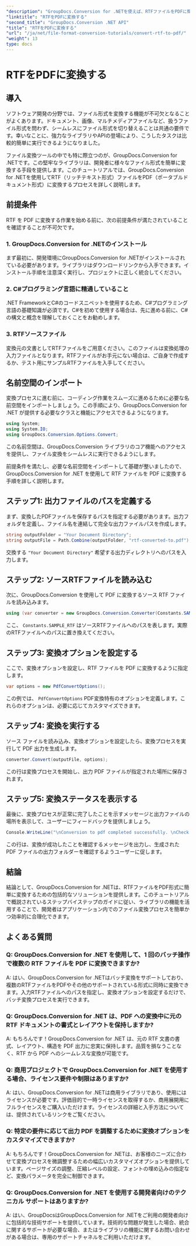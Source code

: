 ```yaml
---
"description": "GroupDocs.Conversion for .NETを使えば、RTFファイルをPDFに簡単に変換できます。ステップバイステップの導入手順に従い、ファイル変換のパワーを最大限発揮しましょう。"
"linktitle": "RTFをPDFに変換する"
"second_title": "GroupDocs.Conversion .NET API"
"title": "RTFをPDFに変換する"
"url": "/ja/net/file-format-conversion-tutorials/convert-rtf-to-pdf/"
"weight": 13
type: docs
---
```

# RTFをPDFに変換する

## 導入

ソフトウェア開発の分野では、ファイル形式を変換する機能が不可欠となることがよくあります。ドキュメント、画像、マルチメディアファイルなど、扱うファイル形式を問わず、シームレスにファイル形式を切り替えることは共通の要件です。幸いなことに、強力なライブラリやAPIの登場により、こうしたタスクは比較的簡単に実行できるようになりました。

ファイル変換ツールの中でも特に際立つのが、GroupDocs.Conversion for .NETです。この堅牢なライブラリは、開発者に様々なファイル形式を簡単に変換する手段を提供します。このチュートリアルでは、GroupDocs.Conversion for .NETを使用してRTF（リッチテキスト形式）ファイルをPDF（ポータブルドキュメント形式）に変換するプロセスを詳しく説明します。

## 前提条件

RTF を PDF に変換する作業を始める前に、次の前提条件が満たされていることを確認することが不可欠です。

### 1. GroupDocs.Conversion for .NETのインストール

まず最初に、開発環境にGroupDocs.Conversion for .NETがインストールされている必要があります。ライブラリはダウンロードリンクから入手できます。インストール手順を注意深く実行し、プロジェクトに正しく統合してください。

### 2. C#プログラミング言語に精通していること

.NET FrameworkとC#のコードスニペットを使用するため、C#プログラミング言語の基礎知識が必須です。C#を初めて使用する場合は、先に進める前に、C#の構文と概念を理解しておくことをお勧めします。

### 3. RTFソースファイル

変換元の文書としてRTFファイルをご用意ください。このファイルは変換処理の入力ファイルとなります。RTFファイルがお手元にない場合は、ご自身で作成するか、テスト用にサンプルRTFファイルを入手してください。

## 名前空間のインポート

変換プロセスに進む前に、コーディング作業をスムーズに進めるために必要な名前空間をインポートしましょう。この手順により、GroupDocs.Conversion for .NET が提供する必要なクラスと機能にアクセスできるようになります。

```csharp
using System;
using System.IO;
using GroupDocs.Conversion.Options.Convert;
```

この名前空間は、GroupDocs.Conversion ライブラリのコア機能へのアクセスを提供し、ファイル変換をシームレスに実行できるようにします。

前提条件を満たし、必要な名前空間をインポートして基礎が整いましたので、GroupDocs.Conversion for .NET を使用して RTF ファイルを PDF に変換する手順を詳しく説明します。

## ステップ1: 出力ファイルのパスを定義する

まず、変換したPDFファイルを保存するパスを指定する必要があります。出力フォルダを定義し、ファイル名を連結して完全な出力ファイルパスを作成します。

```csharp
string outputFolder = "Your Document Directory";
string outputFile = Path.Combine(outputFolder, "rtf-converted-to.pdf");
```

交換する `"Your Document Directory"` 希望する出力ディレクトリへのパスを入力します。

## ステップ2: ソースRTFファイルを読み込む

次に、GroupDocs.Conversion を使用して PDF に変換するソース RTF ファイルを読み込みます。

```csharp
using (var converter = new GroupDocs.Conversion.Converter(Constants.SAMPLE_RTF))
```

ここ、 `Constants.SAMPLE_RTF` はソースRTFファイルへのパスを表します。実際のRTFファイルへのパスに置き換えてください。

## ステップ3: 変換オプションを設定する

ここで、変換オプションを設定し、RTF ファイルを PDF に変換するように指定します。

```csharp
var options = new PdfConvertOptions();
```

この例では、 `PdfConvertOptions` PDF変換特有のオプションを定義します。これらのオプションは、必要に応じてカスタマイズできます。

## ステップ4: 変換を実行する

ソース ファイルを読み込み、変換オプションを設定したら、変換プロセスを実行して PDF 出力を生成します。

```csharp
converter.Convert(outputFile, options);
```

この行は変換プロセスを開始し、出力 PDF ファイルが指定された場所に保存されます。

## ステップ5: 変換ステータスを表示する

最後に、変換プロセスが正常に完了したことを示すメッセージと出力ファイルの場所を表示して、ユーザーにフィードバックを提供しましょう。

```csharp
Console.WriteLine("\nConversion to pdf completed successfully. \nCheck output in {0}", outputFolder);
```

この行は、変換が成功したことを確認するメッセージを出力し、生成された PDF ファイルの出力フォルダーを確認するようユーザーに促します。

## 結論

結論として、GroupDocs.Conversion for .NETは、RTFファイルをPDF形式に簡単に変換するための包括的なソリューションを提供します。このチュートリアルで概説されているステップバイステップのガイドに従い、ライブラリの機能を活用することで、開発者はアプリケーション内でのファイル変換プロセスを簡単かつ効率的に合理化できます。

## よくある質問

### Q: GroupDocs.Conversion for .NET を使用して、1 回のバッチ操作で複数の RTF ファイルを PDF に変換できますか?

A: はい、GroupDocs.Conversion for .NETはバッチ変換をサポートしており、複数のRTFファイルをPDFやその他のサポートされている形式に同時に変換できます。入力RTFファイルへのパスを指定し、変換オプションを設定するだけで、バッチ変換プロセスを実行できます。

### Q: GroupDocs.Conversion for .NET は、PDF への変換中に元の RTF ドキュメントの書式とレイアウトを保持しますか?

A: もちろんです！GroupDocs.Conversion for .NET は、元の RTF 文書の書式、レイアウト、構造を PDF 出力に忠実に保持します。品質を損なうことなく、RTF から PDF へのシームレスな変換が可能です。

### Q: 商用プロジェクトで GroupDocs.Conversion for .NET を使用する場合、ライセンス要件や制限はありますか?

A: はい、GroupDocs.Conversion for .NETは商用ライブラリであり、使用にはライセンスが必要です。評価目的で一時ライセンスを取得するか、商用展開用にフルライセンスをご購入いただけます。ライセンスの詳細と入手方法については、提供されているリンクをご覧ください。

### Q: 特定の要件に応じて出力 PDF を調整するために変換オプションをカスタマイズできますか?

A: もちろんです！GroupDocs.Conversion for .NETは、お客様のニーズに合わせて変換プロセスを微調整するための幅広いカスタマイズオプションを提供しています。ページサイズの調整、圧縮レベルの設定、フォントの埋め込みの指定など、変換パラメータを完全に制御できます。

### Q: GroupDocs.Conversion for .NET を使用する開発者向けのテクニカル サポートはありますか?

A: はい、GroupDocsはGroupDocs.Conversion for .NETをご利用の開発者向けに包括的な技術サポートを提供しています。技術的な問題が発生した場合、統合に関するサポートが必要な場合、またはライブラリの機能に関するお問い合わせがある場合は、専用のサポートチャネルをご利用いただけます。